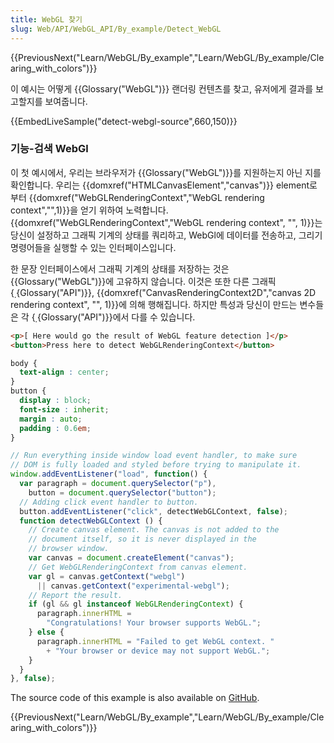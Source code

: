 ```yaml
---
title: WebGL 찾기
slug: Web/API/WebGL_API/By_example/Detect_WebGL
---
```


{{PreviousNext("Learn/WebGL/By_example","Learn/WebGL/By_example/Clearing_with_colors")}}

이 예시는 어떻게 {{Glossary("WebGL")}} 랜더링 컨텐츠를 찾고, 유저에게 결과를 보고할지를 보여줍니다.

{{EmbedLiveSample("detect-webgl-source",660,150)}}

### 기능-검색 WebGl

이 첫 예시에서, 우리는 브라우저가 {{Glossary("WebGL")}}를 지원하는지 아닌 지를 확인합니다. 우리는 {{domxref("HTMLCanvasElement","canvas")}} element로 부터 {{domxref("WebGLRenderingContext","WebGL rendering context","",1)}}을 얻기 위하여 노력합니다. {{domxref("WebGLRenderingContext","WebGL rendering context", "", 1)}}는 당신이 설정하고 그래픽 기계의 상태를 쿼리하고, WebGl에 데이터를 전송하고, 그리기 명령어들을 실행할 수 있는 인터페이스입니다.

한 문장 인터페이스에서 그래픽 기계의 상태를 저장하는 것은 {{Glossary("WebGL")}}에 고유하지 않습니다. 이것은 또한 다른 그래픽 {̣{Glossary("API")}}, {{domxref("CanvasRenderingContext2D","canvas 2D rendering context", "", 1)}}에 의해 행해집니다. 하지만 특성과 당신이 만드는 변수들은 각 {̣{Glossary("API")}}에서 다를 수 있습니다.

```html
<p>[ Here would go the result of WebGL feature detection ]</p>
<button>Press here to detect WebGLRenderingContext</button>
```

```css
body {
  text-align : center;
}
button {
  display : block;
  font-size : inherit;
  margin : auto;
  padding : 0.6em;
}
```

```js
// Run everything inside window load event handler, to make sure
// DOM is fully loaded and styled before trying to manipulate it.
window.addEventListener("load", function() {
  var paragraph = document.querySelector("p"),
    button = document.querySelector("button");
  // Adding click event handler to button.
  button.addEventListener("click", detectWebGLContext, false);
  function detectWebGLContext () {
    // Create canvas element. The canvas is not added to the
    // document itself, so it is never displayed in the
    // browser window.
    var canvas = document.createElement("canvas");
    // Get WebGLRenderingContext from canvas element.
    var gl = canvas.getContext("webgl")
      || canvas.getContext("experimental-webgl");
    // Report the result.
    if (gl && gl instanceof WebGLRenderingContext) {
      paragraph.innerHTML =
        "Congratulations! Your browser supports WebGL.";
    } else {
      paragraph.innerHTML = "Failed to get WebGL context. "
        + "Your browser or device may not support WebGL.";
    }
  }
}, false);
```

The source code of this example is also available on [GitHub](https://github.com/idofilin/webgl-by-example/tree/master/detect-webgl).

{{PreviousNext("Learn/WebGL/By_example","Learn/WebGL/By_example/Clearing_with_colors")}}
